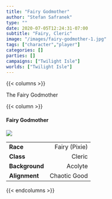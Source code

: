 ```yaml
---
title: "Fairy Godmother"
author: "Stefan Safranek"
type: ""
date: 2020-07-05T12:24:31-07:00
subtitle: "Fairy, Cleric"
image: "/images/fairy-godmother-1.jpg"
tags: ["character","player"]
categories: []
parties: []
campaigns: ["Twilight Isle"]
worlds: ["Twilight Isle"]
---
```


{{< columns >}}


The Fairy Godmother


{{< column >}}

<div class="description-table">

#### Fairy Godmother

<a href="https://www.deviantart.com/jurithedreamer/art/Fairy-Godmother-359623569">
    <img src="/images/fairy-godmother-1.jpg" class="portrait">
</a>

|                   |                    |
| ----------------- | ------------------:|
| <b>Race</b>       | Fairy (Pixie)      |
| <b>Class</b>      | Cleric             |
| <b>Background</b> | Acolyte            |
| <b>Alignment</b>  | Chaotic Good       |

</div>

{{< endcolumns >}}
